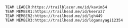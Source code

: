                 TEAM LEADER:https://trailblazer.me/id/kavim54
                TEAM MEMBER1:https://trailhead.me/id/keera27
                TEAM MEMBER2:https://trailhead.me/id/lgh449
                TEAM MEMBER3:https://trailhead.me/id/loganayagi12354
